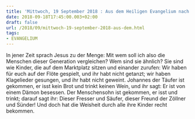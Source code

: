 ```yaml
---
title: 'Mittwoch, 19 September 2018 : Aus dem Heiligen Evangelium nach Lukas - Lk 7,31-35.'
date: 2018-09-18T17:45:00.003+02:00
draft: false
url: /2018/09/mittwoch-19-september-2018-aus-dem.html
tags: 
- EVANGELIUM
---
```


In jener Zeit sprach Jesus zu der Menge: Mit wem soll ich also die Menschen dieser Generation vergleichen? Wem sind sie ähnlich? Sie sind wie Kinder, die auf dem Marktplatz sitzen und einander zurufen: Wir haben für euch auf der Flöte gespielt, und ihr habt nicht getanzt; wir haben Klagelieder gesungen, und ihr habt nicht geweint. Johannes der Täufer ist gekommen, er isst kein Brot und trinkt keinen Wein, und ihr sagt: Er ist von einem Dämon besessen. Der Menschensohn ist gekommen, er isst und trinkt; darauf sagt ihr: Dieser Fresser und Säufer, dieser Freund der Zöllner und Sünder! Und doch hat die Weisheit durch alle ihre Kinder recht bekommen.